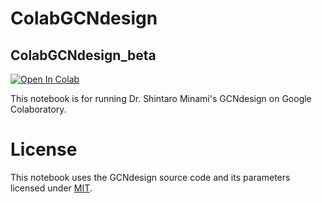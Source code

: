 # ColabGCNdesign
## ColabGCNdesign_beta
[![Open In Colab](https://colab.research.google.com/assets/colab-badge.svg)](https://colab.research.google.com/github/naokob/ColabGCNdesign_beta/blob/master/ColabGCNdesign_beta_v0.ipynb)

This notebook is for running Dr. Shintaro Minami's GCNdesign on Google Colaboratory.

# License
This notebook uses the GCNdesign source code and its parameters licensed under [MIT](https://github.com/ShintaroMinami/GCNdesign/blob/master/LICENSE).
